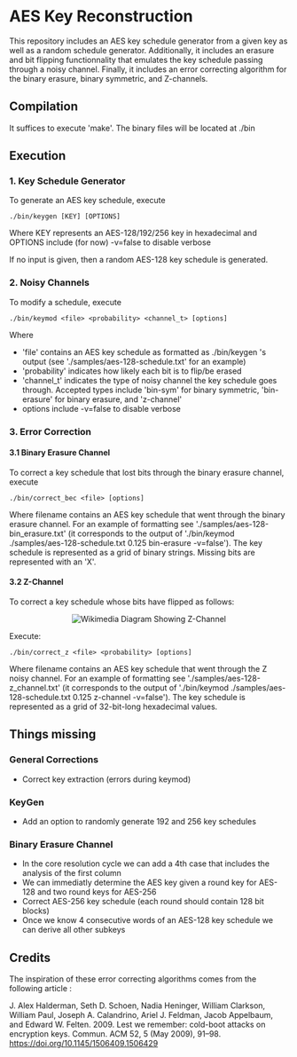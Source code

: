 # AES Key Reconstruction

This repository includes an AES key schedule generator from a given key as well as a random schedule generator. Additionally, it includes an erasure and bit flipping functionnality that emulates the key schedule passing through a noisy channel. Finally, it includes an error correcting algorithm for the binary erasure, binary symmetric, and Z-channels. 

## Compilation

It suffices to execute 'make'. The binary files will be located at ./bin

## Execution

### 1. Key Schedule Generator
To generate an AES key schedule, execute 

    ./bin/keygen [KEY] [OPTIONS]

Where KEY represents an AES-128/192/256 key in hexadecimal and OPTIONS include (for now) -v=false to disable verbose

If no input is given, then a random AES-128 key schedule is generated.

### 2. Noisy Channels
To modify a schedule, execute

    ./bin/keymod <file> <probability> <channel_t> [options]

Where 

- 'file' contains an AES key schedule as formatted as ./bin/keygen 's output (see './samples/aes-128-schedule.txt' for an example)
- 'probability' indicates how likely each bit is to flip/be erased
- 'channel_t' indicates the type of noisy channel the key schedule goes through. Accepted types include 'bin-sym' for binary symmetric, 'bin-erasure' for binary erasure, and 'z-channel'
- options include -v=false to disable verbose

### 3. Error Correction

#### 3.1 Binary Erasure Channel

To correct a key schedule that lost bits through the binary erasure channel, execute

    ./bin/correct_bec <file> [options]

Where filename contains an AES key schedule that went through the binary erasure channel. For an example of formatting see './samples/aes-128-bin_erasure.txt' (it corresponds to the output of './bin/keymod ./samples/aes-128-schedule.txt 0.125 bin-erasure -v=false'). The key schedule is represented as a grid of binary strings. Missing bits are represented with an 'X'.

#### 3.2 Z-Channel

To correct a key schedule whose bits have flipped as follows:

<p align="center">
  <img alt="Wikimedia Diagram Showing Z-Channel" src="https://upload.wikimedia.org/wikipedia/commons/0/0e/Z-channel.svg" />
</p>

Execute:

    ./bin/correct_z <file> <probability> [options]

Where filename contains an AES key schedule that went through the Z noisy channel. For an example of formatting see './samples/aes-128-z_channel.txt' (it corresponds to the output of './bin/keymod ./samples/aes-128-schedule.txt 0.125 z-channel -v=false'). The key schedule is represented as a grid of 32-bit-long hexadecimal values.

## Things missing

### General Corrections

- Correct key extraction (errors during keymod)

### KeyGen

- Add an option to randomly generate 192 and 256 key schedules

### Binary Erasure Channel

- In the core resolution cycle we can add a 4th case that includes the analysis of the first column
- We can immediatly determine the AES key given a round key for AES-128 and two round keys for AES-256
- Correct AES-256 key schedule (each round should contain 128 bit blocks)
- Once we know 4 consecutive words of an AES-128 key schedule we can derive all other subkeys

## Credits

The inspiration of these error correcting algorithms comes from the following article : 

J. Alex Halderman, Seth D. Schoen, Nadia Heninger, William Clarkson, William Paul, Joseph A. Calandrino, Ariel J. Feldman, Jacob Appelbaum, and Edward W. Felten. 2009. Lest we remember: cold-boot attacks on encryption keys. Commun. ACM 52, 5 (May 2009), 91–98. https://doi.org/10.1145/1506409.1506429